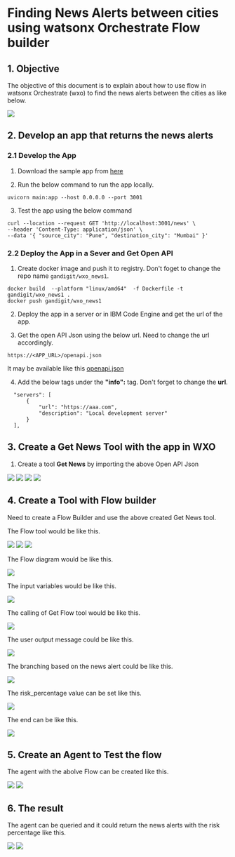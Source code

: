 #  Finding News Alerts between cities using watsonx Orchestrate Flow builder

## 1. Objective

The objective of this document is to explain about how to use flow in watsonx Orchestrate (wxo) to find the news alerts between the cities as like below.

  <img src="images/img11.png"> 

## 2. Develop an app that returns the news alerts

### 2.1 Develop the App

1. Download the sample app from [here](./files/)

2. Run the below command to run the app locally.

  ```
  uvicorn main:app --host 0.0.0.0 --port 3001
  ```

3. Test the app using the below command

  ```
  curl --location --request GET 'http://localhost:3001/news' \
  --header 'Content-Type: application/json' \
  --data '{ "source_city": "Pune", "destination_city": "Mumbai" }'
  ```

### 2.2 Deploy the App in a Sever and Get Open API

1. Create docker image and push it to registry. Don't foget to change the repo name `gandigit/wxo_news1`.

  ```
  docker build  --platform "linux/amd64"  -f Dockerfile -t gandigit/wxo_news1 .
  docker push gandigit/wxo_news1
  ```

2. Deploy the app in a server or in IBM Code Engine and get the url of the app.

3. Get the open API Json using the below url. Need to change the url accordingly.
  ```
  https://<APP_URL>/openapi.json
  ```
  It may be available like this [openapi.json](./files/openapi.json)

4. Add the below tags under the **"info":** tag. Don't forget to change the **url**.
  ```
    "servers": [
        {
            "url": "https://aaa.com",
            "description": "Local development server"
        }
    ],
  ```


## 3. Create a Get News Tool with the app in WXO

1. Create a tool **Get News** by importing the above Open API Json
  <img src="images/img21.png"> 

  <img src="images/img22.png"> 
  <img src="images/img23.png"> 
  <img src="images/img24.png"> 

## 4. Create a Tool with Flow builder

Need to create a Flow Builder and use the above created Get News tool.

The Flow tool would be like this.

<img src="images/img31.png"> 

<img src="images/img32.png"> 
<img src="images/img33.png"> 

The Flow diagram would be like this.

<img src="images/img34.png"> 

The input variables would be like this.

<img src="images/img35.png"> 

The calling of Get Flow tool would be like this.

<img src="images/img36.png"> 

The user output message could be like this.

<img src="images/img37.png"> 

The branching based on the news alert could be like this.

<img src="images/img38.png"> 

The risk_percentage value can be set like this.

<img src="images/img39.png"> 

The end can be like this.

<img src="images/img40.png"> 

## 5. Create an Agent to Test the flow 

The agent with the abolve Flow can be created like this.

<img src="images/img41.png"> 
<img src="images/img42.png"> 

## 6. The result

The agent can be queried and it could return the news alerts with the risk percentage like this.

<img src="images/img11.png"> 
<img src="images/img43.png"> 
